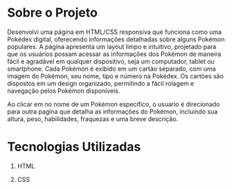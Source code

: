 # Sobre o Projeto
Desenvolvi uma página em HTML/CSS responsiva que funciona como uma Pokédex digital, oferecendo informações detalhadas sobre alguns Pokémon populares. A página apresenta um layout limpo e intuitivo, projetado para que os usuários possam acessar as informações dos Pokémon de maneira fácil e agradável em qualquer dispositivo, seja um computador, tablet ou smartphone. Cada Pokémon é exibido em um cartão separado, com uma imagem do Pokémon, seu nome, tipo e número na Pokédex. Os cartões são dispostos em um design organizado, permitindo a fácil rolagem e navegação pelos Pokémon disponíveis.

Ao clicar em no nome de um Pokémon específico, o usuario é direcionado para outra pagina que detalha as informações do Pokémon, incluindo sua altura, peso, habilidades, fraquezas e uma breve descrição. 

# Tecnologias Utilizadas

1. HTML

2. CSS
